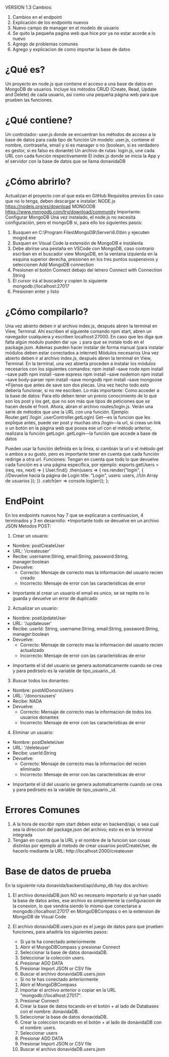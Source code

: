 VERSION 1.3
Cambios:
1. Cambios en el endpoint
2. Explicación de los endpoints nuevos
3. Nuevo campo de manager en el modelo de usuario
4. Se quito la pequeña pagina web que hice por ya no estar acorde a lo nuevo
5. Agrego de problemas comunes
6. Agrego y explicacion de como importar la base de datos

# ¿Qué es?
Un proyecto en node.js que contiene el acceso a una base de datos en MongoDB de usuarios. Incluye los métodos CRUD (Create, Read, Update and Delete) de cada usuario, así como una pequeña página web para que prueben las funciones.

# ¿Qué contiene?
Un controlador: user.js donde se encuentran los métodos de acceso a la base de datos para cada tipo de función
Un modelo: user.js, contiene el nombre, contraseña, email y si es manager o no (boolean, si es verdadero es gestor, si es falso es donante) 
Un archivo de rutas: login.js, une cada URL con cada función respectivamente
El index.js donde se inicia la App y el servidor con la base de datos que se llama donavidaDB

# ¿Cómo abrirlo?
Actualizan el proyecto con el que esta en GitHub
Requisitos previos
En caso que no lo tenga, deben descargar e instalar:
NODE.js  https://nodejs.org/es/download
MONGODB  https://www.mongodb.com/try/download/community
Importante: Configurar MongoDB
Una vez instalado, el node.js no necesita configuración, pero el mongoDB si, para ello los siguientes pasos:
1. Busquen en C:\Program Files\MongoDB\Server\6.0\bin y ejecuten mogod.exe
2. Busquen en Visual Code la extensión de MongoDB e instálenla
3. Debe abrirse una pestaña  en VSCode con MongoDB, caso contrario escriban en el buscador view MongoDB, en la ventana izquierda en la esquina superior derecha, presionen en los tres puntos suspensivos y seleccionen Add MongoDB connection
4. Presionen el botón Connect debajo del letrero Connect with Connection String
5. El cursor irá al buscador y copien lo siguiente mongodb://localhost:27017
5. Presionen enter y listo 

# ¿Cómo compilarlo?
Una vez abierto deben ir al archivo index.js, después abren la terminal en View, Terminal.
Ahí escriben el siguiente comando npm start, abren un navegador cualquiera y escriben localhost:27000.
En caso que les diga que falta algún modulo pueden dar `npm i` para que se instale todo en el package.json. Ademas pueden hacer instalar de forma manual (para instalar módulos deben estar conectados a internet)
Módulos necesarios
Una vez abierto deben ir al archivo index.js, después abren la terminal en View, Terminal.
En la terminal, una vez abierta proceden a instalar los módulos necesarios con los siguientes comandos:
npm install –save node
npm install –save path
npm install –save express
npm install –save nodemon
npm install –save body-parser
npm install –save mongodb
npm install –save mongoose
*Fíjense que antes de save son dos plecas.
Una vez hecho todo esto debería funcionar, si no me escriben.
Lo más importante: Como acceder a la base de datos:
Para ello deben tener un previo conocimiento de lo que son los post y los get, que no son más que tipos de peticiones que se hacen desde el front. Ahora, abran el archivo routes/login.js. Verán una serie de métodos que une la URL con una función. Ejemplo:
Router.get(´/login´,userController.getLogin)
Get—es la funcion que les explique antes, puede ser post y muchas otra
/login—la url, si creas un link o un botón en la página web que posea ese url con el método anterior, realizara la función getLogin
.getLogin—la función que accede a base de datos

Pueden usar la función definida en la línea, si cambian la url o el método get o ambos a su gusto, pero es importante tener en cuenta que cada función redirige a otra url.
Funciones:
Tengan en cuenta que todo lo que devuelve cada función es a una página específica, por ejemplo:
exports.getUsers = (req, res, next) => { 
 User.find()
    .then(users => {
      res.render("login", { //Devuelve hacia la página de Login
        title: "Login",
        users: users,  //Un Array de usuarios
      });
    })
    .catch(err => console.log(err));
};


# EndPoint
En los endpoints nuevos hay 7 que se explicaran a continuacion, 4 terminados y 3 en desarrollo:
*Importante todo se devuelve en un archivo JSON
Metodos POST:
1. Crear un usuario:
  - Nombre: postCreateUser
  - URL: '/createuser'
  - Recibe: username:String, email:String, password:String, manager:boolean
  - Devuelve:
    + Correcto: Mensaje de correcto mas la informacion del usuario recien creado
    + Incorrecto: Mensaje de error con las caracteristicas de error
  * Importante al crear un usuario el email es unico, se se repite no lo guarda y devuelve un error de duplicado
2. Actualizar un usuario:
  - Nombre: postUpdateUser
  - URL: '/updateuser'
  - Recibe: userId: String, username:String, email:String, password:String, manager:boolean
  - Devuelve:
    + Correcto: Mensaje de correcto mas la informacion del usuario recien actualizado
    + Incorrecto: Mensaje de error con las caracteristicas de error
  * Importante el id del usuario se genera automaticamente cuando se crea y para pedirselo es la variable de tipo_usuario._id.
3. Buscar todos los donantes:
  - Nombre: postAllDonorsUsers
  - URL: '/donorssusers'
  - Recibe: NADA
  - Devuelve:
    + Correcto: Mensaje de correcto mas la informacion de todos los usuarios donantes
    + Incorrecto: Mensaje de error con las caracteristicas de error
4. Eliminar un usuario:
  - Nombre: postDeleteUser
  - URL: '/deleteuser'
  - Recibe: userId:String
  - Devuelve:
    + Correcto: Mensaje de correcto mas la informacion del recien eliminado
    + Incorrecto: Mensaje de error con las caracteristicas de error
  * Importante el id del usuario se genera automaticamente cuando se crea y para pedirselo es la variable de tipo_usuario._id.

# Errores Comunes
1. A la hora de escribir npm start deben estar en backend/api, o sea cual sea la direccion del package.json del archivo; esto es en la terminal integrada
2. Tengan en cuenta que la URL y el nombre de la funcion son cosas distintas por ejemplo al metodo de crear usuarios postCreateUser, de hacerlo mediante la URL: http://localhost:2000/createuser

# Base de datos de prueba
 En la siguiente ruta donavida/backend/api/dump_db hay dos archivo:
 1. El archivo donavidaDB.json NO es necesario importarlo si ya han usado la base de datos antes, ese archivo es simplemente la configuracion de la conexion, lo que vendria siendo lo mismo que conectarse a mongodb://localhost:27017 en MongoDBCompass o en la extension de MongoDB de Visual Code
 
 2. El archivo donavidaDB.users.json es el juego de datos para que prueben funciones, para añadirla los siguientes pasos:
    * Si ya te ha conectado anteriormente 
    1. Abrir el MongoDBCompass y presionar Connect
    2. Seleccionar la base de datos donavidaDB.
    3. Seleccionar la colección users.
    4. Presionar ADD DATA
    5. Presionar Import JSON or CSV file
    6. Buscar el archivo donavidaDB.users.json
    * Si no te has conectado anteriormente
    1. Abrir el MongoDBCompass
    2. Importar el archivo anterior o copiar en la URL "mongodb://localhost:27017".
    3. Presionar Connect
    4. Crear la base de datos tocando en el botón + al lado de Databases con el nombre: donavidaDB.
    5. Seleccionar la base de datos donavidaDB.
    6. Crear la coleccion tocando en el botón + al lado de donavidaDB con el nombre: users.
    7. Seleccionar users
    8. Presionar ADD DATA
    9. Presionar Import JSON or CSV file
    10. Buscar el archivo donavidaDB.users.json
    